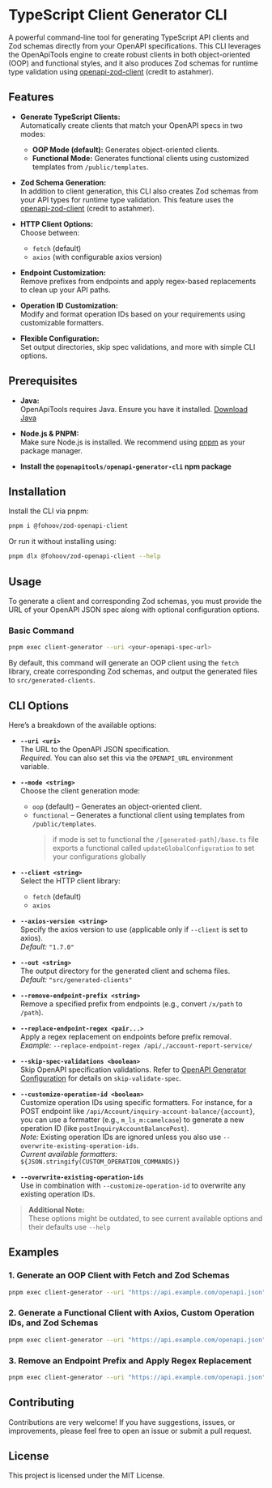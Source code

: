 # TypeScript Client Generator CLI

A powerful command-line tool for generating TypeScript API clients and Zod schemas directly from your OpenAPI specifications. This CLI leverages the OpenApiTools engine to create robust clients in both object-oriented (OOP) and functional styles, and it also produces Zod schemas for runtime type validation using [openapi-zod-client](https://github.com/astahmer/openapi-zod-client) (credit to astahmer).

## Features

- **Generate TypeScript Clients:**  
  Automatically create clients that match your OpenAPI specs in two modes:

  - **OOP Mode (default):** Generates object-oriented clients.
  - **Functional Mode:** Generates functional clients using customized templates from `/public/templates`.

- **Zod Schema Generation:**  
  In addition to client generation, this CLI also creates Zod schemas from your API types for runtime type validation. This feature uses the [openapi-zod-client](https://github.com/astahmer/openapi-zod-client) (credit to astahmer).

- **HTTP Client Options:**  
  Choose between:

  - `fetch` (default)
  - `axios` (with configurable axios version)

- **Endpoint Customization:**  
  Remove prefixes from endpoints and apply regex-based replacements to clean up your API paths.

- **Operation ID Customization:**  
  Modify and format operation IDs based on your requirements using customizable formatters.

- **Flexible Configuration:**  
  Set output directories, skip spec validations, and more with simple CLI options.

## Prerequisites

- **Java:**  
  OpenApiTools requires Java. Ensure you have it installed. [Download Java](https://www.oracle.com/java/technologies/downloads/)

- **Node.js & PNPM:**  
  Make sure Node.js is installed. We recommend using [pnpm](https://pnpm.io/) as your package manager.
- **Install the `@openapitools/openapi-generator-cli` npm package**

## Installation

Install the CLI via pnpm:

```bash
pnpm i @fohoov/zod-openapi-client
```

Or run it without installing using:

```bash
pnpm dlx @fohoov/zod-openapi-client --help
```

## Usage

To generate a client and corresponding Zod schemas, you must provide the URL of your OpenAPI JSON spec along with optional configuration options.

### Basic Command

```bash
pnpm exec client-generator --uri <your-openapi-spec-url>
```

By default, this command will generate an OOP client using the `fetch` library, create corresponding Zod schemas, and output the generated files to `src/generated-clients`.

## CLI Options

Here’s a breakdown of the available options:

- **`--uri <uri>`**  
  The URL to the OpenAPI JSON specification.  
  _Required._ You can also set this via the `OPENAPI_URL` environment variable.

- **`--mode <string>`**  
  Choose the client generation mode:

  - `oop` (default) – Generates an object-oriented client.
  - `functional` – Generates a functional client using templates from `/public/templates`.
    > if mode is set to functional the `/[generated-path]/base.ts` file exports a functional called `updateGlobalConfiguration` to set your configurations globally

- **`--client <string>`**  
  Select the HTTP client library:

  - `fetch` (default)
  - `axios`

- **`--axios-version <string>`**  
  Specify the axios version to use (applicable only if `--client` is set to axios).  
  _Default:_ `"1.7.0"`

- **`--out <string>`**  
  The output directory for the generated client and schema files.  
  _Default:_ `"src/generated-clients"`

- **`--remove-endpoint-prefix <string>`**  
  Remove a specified prefix from endpoints (e.g., convert `/x/path` to `/path`).

- **`--replace-endpoint-regex <pair...>`**  
  Apply a regex replacement on endpoints before prefix removal.  
  _Example:_ `--replace-endpoint-regex /api/,/account-report-service/`

- **`--skip-spec-validations <boolean>`**  
  Skip OpenAPI specification validations. Refer to [OpenAPI Generator Configuration](https://openapi-generator.tech/docs/configuration/) for details on `skip-validate-spec`.

- **`--customize-operation-id <boolean>`**  
  Customize operation IDs using specific formatters. For instance, for a POST endpoint like `/api/Account/inquiry-account-balance/{account}`, you can use a formatter (e.g., `m_ls_m:camelcase`) to generate a new operation ID (like `postInquiryAccountBalancePost`).  
  _Note:_ Existing operation IDs are ignored unless you also use `--overwrite-existing-operation-ids`.  
  _Current available formatters:_ `${JSON.stringify(CUSTOM_OPERATION_COMMANDS)}`

- **`--overwrite-existing-operation-ids`**  
  Use in combination with `--customize-operation-id` to overwrite any existing operation IDs.

> **Additional Note:**  
> These options might be outdated, to see current available options and their defaults use `--help`

## Examples

### 1. Generate an OOP Client with Fetch and Zod Schemas

```bash
pnpm exec client-generator --uri "https://api.example.com/openapi.json" --mode oop --client fetch --out "./generated-client"
```

### 2. Generate a Functional Client with Axios, Custom Operation IDs, and Zod Schemas

```bash
pnpm exec client-generator --uri "https://api.example.com/openapi.json" --mode functional --client axios --axios-version "1.7.0"
```

### 3. Remove an Endpoint Prefix and Apply Regex Replacement

```bash
pnpm exec client-generator --uri "https://api.example.com/openapi.json" --remove-endpoint-prefix "/v1" --replace-endpoint-regex "/api/,/account-report-service/"
```

## Contributing

Contributions are very welcome! If you have suggestions, issues, or improvements, please feel free to open an issue or submit a pull request.

## License

This project is licensed under the MIT License.
